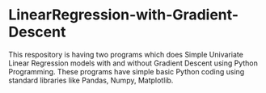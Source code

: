 # LinearRegression-with-Gradient-Descent
This respository is having two programs which does Simple Univariate Linear Regression models with and without Gradient Descent using Python Programming. 
These programs have simple basic Python coding using standard libraries like Pandas, Numpy, Matplotlib. 
